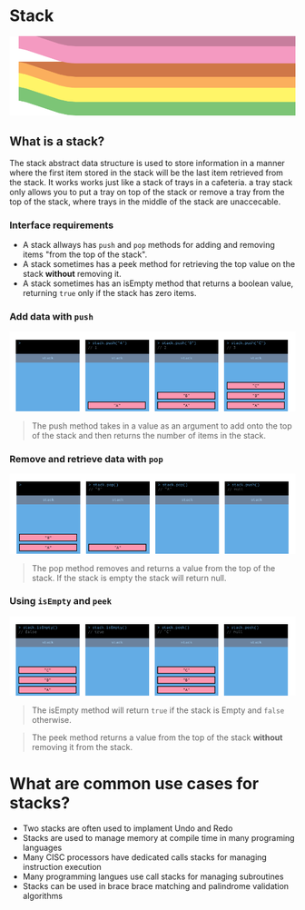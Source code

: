# Stack
![stack drawing](../../assets/stack-header.png)

## What is a stack? 
The stack abstract data structure is used to store information in a manner where the first item stored in the stack will be the last item retrieved from the stack. It works works just like a stack of trays in a cafeteria. a tray stack only allows you to put a tray on top of the stack or remove a tray from the top of the stack, where trays in the middle of the stack are unaccecable.   

### Interface requirements
* A stack allways has `push` and `pop` methods for adding and removing items "from the top of the stack".   
* A stack sometimes has a peek method for retrieving the top value on the stack **without** removing it.
* A stack sometimes has an isEmpty method that returns a boolean value, returning `true` only if the stack has zero items.

### Add data with `push`
![stack push graphic](../../assets/stack-push-graphic.png)
> The push method takes in a value as an argument to add onto the top of the stack and then returns the number of items in the stack.

### Remove and retrieve data with `pop`
![stack push graphic](../../assets/stack-pop-graphic.png)
> The pop method removes and returns a value from the top of the stack. If the stack is empty the stack will return null.

### Using `isEmpty` and `peek`
![isEmpty and peek graphic](../../assets/stack-is-empty-peek-graphic.png)
> The isEmpty method will return `true` if the stack is Empty and `false` otherwise.  

> The peek method returns a value from the top of the stack **without** removing it from the stack.  

# What are common use cases for stacks?
* Two stacks are often used to implament Undo and Redo
* Stacks are used to manage memory at compile time in many programing languages
* Many CISC processors have dedicated calls stacks for managing instruction execution
* Many programming langues use call stacks for managing subroutines  
* Stacks can be used in brace brace matching and palindrome validation algorithms
